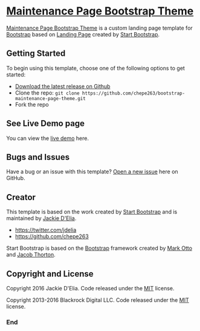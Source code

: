 # [Maintenance Page Bootstrap Theme](https://jackiedelia.com/) 

[Maintenance Page Bootstrap Theme](https://github.com/chepe263/bootstrap-maintenance-page-theme) is a custom landing page template for [Bootstrap](http://getbootstrap.com/) based on [Landing Page](http://startbootstrap.com/template-overviews/landing-page/) created by [Start Bootstrap](http://startbootstrap.com/).

## Getting Started

To begin using this template, choose one of the following options to get started:
* [Download the latest release on Github](https://github.com/chepe263/bootstrap-maintenance-page-theme)
* Clone the repo: `git clone https://github.com/chepe263/bootstrap-maintenance-page-theme.git`
* Fork the repo

## See Live Demo page

You can view the [live demo](http://chepe263.ga/bootstrap-maintenance-page-theme/) here.

## Bugs and Issues

Have a bug or an issue with this template? [Open a new issue](https://github.com/chepe263/bootstrap-maintenance-page-theme/issues) here on GitHub.

## Creator

This template is based on the work created by [Start Bootstrap](http://startbootstrap.com/) and is maintained by [Jackie D'Elia](https://jackiedelia.com). 

* https://twitter.com/jdelia
* https://github.com/chepe263

Start Bootstrap is based on the [Bootstrap](http://getbootstrap.com/) framework created by [Mark Otto](https://twitter.com/mdo) and [Jacob Thorton](https://twitter.com/fat).

## Copyright and License

Copyright 2016 Jackie D'Elia. Code released under the [MIT](https://github.com/chepe263/bootstrap-maintenance-page-theme/blob/master/LICENSE) license.

Copyright 2013-2016 Blackrock Digital LLC. Code released under the [MIT](https://github.com/BlackrockDigital/startbootstrap-landing-page/blob/gh-pages/LICENSE) license.

### End 

